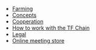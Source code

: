 * [Farming](/tf_farming/)
* [Concepts](/concepts/)
* [Cooperation](/cooperation/)
* [How to work with the TF Chain](/howto)
* [Legal](/legal/)
* [Online meeting store](
  /online_meetings/)
